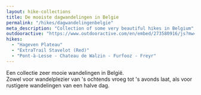 ```yaml
---
layout: hike-collections
title: De mooiste dagwandelingen in Belgie
permalink: "/hikes/dagwandelingenbelgie"
meta_description: "Collection of some very beautiful hikes in Belgium"
outdooractive: "https://www.outdooractive.com/en/embed/273580916/js?mw=false&usr=4imcb1&key=USR-LKA30EGO-EMWGMIS4-4OSSTG7J"
hikes:
  - "Hageven Plateau"
  - "ExtraTrail Stavelot (Red)"
  - "Pont-à-Lesse - Chateau de Walzin - Furfooz - Freyr"
---
```


Een collectie zeer mooie wandelingen in België.<br>
Zowel voor wandelplezier van 's ochtends vroeg tot 's avonds laat, als voor rustigere wandelingen van een halve dag.